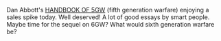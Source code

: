 Dan Abbott's [HANDBOOK OF 5GW](https://amzn.to/3mjNuL7) (fifth generation warfare) enjoying a sales spike today. Well deserved! A lot of good essays by smart people.  Maybe time for the sequel on 6GW?  What would sixth generation warfare be?

